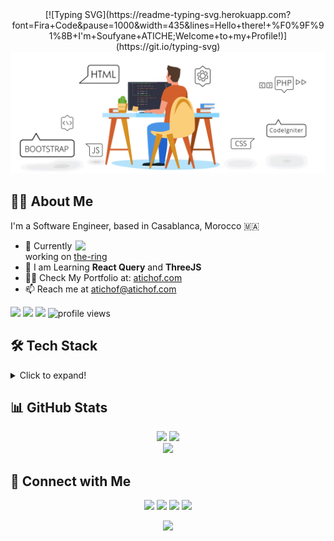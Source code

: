 <div align="center">
[![Typing SVG](https://readme-typing-svg.herokuapp.com?font=Fira+Code&pause=1000&width=435&lines=Hello+there!+%F0%9F%91%8B+I'm+Soufyane+ATICHE;Welcome+to+my+Profile!)](https://git.io/typing-svg)
</div>

<div align="center">
  <img src="https://github.com/ATICHOF/ATICHOF/blob/master/public/website1.gif" alt="Banner" />
</div>

## 👨‍💻 About Me

I'm a Software Engineer, based in Casablanca, Morocco 🇲🇦

<img align="right" src="https://github-stats-alpha.vercel.app/api?username=ATICHOF&cc=1c1917&tc=0891b2&ic=fff&bc=0891b2" width="400">

- 🔭 Currently working on [the-ring](http://github.com/ATICHOF/the-ring)
- 🌱 I am Learning **React Query** and **ThreeJS**
- 👨‍💻 Check My Portfolio at: [atichof.com](http://atichof.com)
- 📫 Reach me at [atichof@atichof.com](mailto:atichof@atichof.com)

<p align="left">
  <a href="https://www.twitter.com/sof_atiche"><img src="https://img.shields.io/twitter/follow/sof_atiche?logo=twitter&style=for-the-badge&color=0891b2&labelColor=1c1917"/></a>
  <a href="https://www.github.com/ATICHOF"><img src="https://img.shields.io/github/followers/ATICHOF?logo=github&style=for-the-badge&color=0891b2&labelColor=1c1917" /></a>
  <a href="https://www.twitch.tv/atichof"><img src="https://img.shields.io/twitch/status/atichof?logo=twitchsx&style=for-the-badge&color=0891b2&labelColor=1c1917&label=TWITCH+STATUS" /></a>
  <img src="https://komarev.com/ghpvc/?username=atichof&label=Profile%20views&color=0e75b6&style=flat" alt="profile views" />
</p>

## 🛠️ Tech Stack

<details>
<summary>Click to expand!</summary>

### Languages
![Java](https://img.shields.io/badge/-Java-007396?style=for-the-badge&logo=java&logoColor=white)
![JavaScript](https://img.shields.io/badge/-JavaScript-F7DF1E?style=for-the-badge&logo=javascript&logoColor=black)
![TypeScript](https://img.shields.io/badge/-TypeScript-3178C6?style=for-the-badge&logo=typescript&logoColor=white)
![Python](https://img.shields.io/badge/-Python-A8B9CC?style=for-the-badge&logo=Python&logoColor=black)

### Frontend
![React](https://img.shields.io/badge/-React-61DAFB?style=for-the-badge&logo=react&logoColor=black)
![Redux](https://img.shields.io/badge/-Redux-764ABC?style=for-the-badge&logo=redux&logoColor=white)
![TailwindCSS](https://img.shields.io/badge/-Tailwind-06B6D4?style=for-the-badge&logo=tailwindcss&logoColor=white)

### Backend & Database
![Node.js](https://img.shields.io/badge/-Node.js-339933?style=for-the-badge&logo=nodedotjs&logoColor=white)
![MongoDB](https://img.shields.io/badge/-MongoDB-47A248?style=for-the-badge&logo=mongodb&logoColor=white)
![GraphQL](https://img.shields.io/badge/-GraphQL-E10098?style=for-the-badge&logo=graphql&logoColor=white)
![PostgreSQL](https://img.shields.io/badge/-PostgreSQL-4169E1?style=for-the-badge&logo=postgresql&logoColor=white)

### Tools & Others
![Git](https://img.shields.io/badge/-Git-F05032?style=for-the-badge&logo=git&logoColor=white)
![Docker](https://img.shields.io/badge/-Docker-2496ED?style=for-the-badge&logo=docker&logoColor=white)
![Figma](https://img.shields.io/badge/-Figma-F24E1E?style=for-the-badge&logo=figma&logoColor=white)
![VS Code](https://img.shields.io/badge/-VS%20Code-007ACC?style=for-the-badge&logo=visualstudiocode&logoColor=white)

</details>

## 📊 GitHub Stats

<div align="center">
  <img src="https://github-readme-streak-stats.herokuapp.com/?user=ATICHOF&theme=transparent&hide_border=true&stroke=0891b2&ring=0891b2&fire=0891b2&currStreakNum=ffffff&sideNums=0891b2&currStreakLabel=0891b2&sideLabels=0891b2&dates=ffffff" width="50%" />
  <img src="https://github-readme-stats.vercel.app/api?username=ATICHOF&show_icons=true&bg_color=00000000&hide_border=true&title_color=0891b2&text_color=ffffff&icon_color=0891b2" width="50%" />
</div>

<div align="center">
  <img src="https://github-profile-trophy.vercel.app/?username=ATICHOF&theme=nord&no-frame=true&margin-w=10&column=7" />
</div>

## 🤝 Connect with Me

<p align="center">
  <a href="https://linkedin.com/in/atichof"><img src="https://img.shields.io/badge/-LinkedIn-0A66C2?style=for-the-badge&logo=linkedin&logoColor=white" /></a>
  <a href="https://twitter.com/sof_atiche"><img src="https://img.shields.io/badge/-Twitter-1DA1F2?style=for-the-badge&logo=twitter&logoColor=white" /></a>
  <a href="https://stackoverflow.com/users/16586138"><img src="https://img.shields.io/badge/-Stack%20Overflow-F58025?style=for-the-badge&logo=stackoverflow&logoColor=white" /></a>
  <a href="https://twitch.tv/atichof"><img src="https://img.shields.io/badge/-Twitch-9146FF?style=for-the-badge&logo=twitch&logoColor=white" /></a>
</p>

<div align="center">
  <img src="https://capsule-render.vercel.app/api?type=waving&color=0891b2&height=100&section=footer" width="100%" />
</div>
